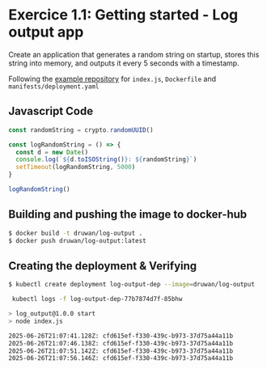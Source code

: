 # Exercice 1.1: Getting started - Log output app

Create an application that generates a random string on startup, stores this string into memory, and outputs it every 5 seconds with a timestamp.

Following the [example repository](https://github.com/kubernetes-hy/material-example/tree/master/app1) for `index.js`, `Dockerfile` and `manifests/deployment.yaml`


## Javascript Code
```javascript
const randomString = crypto.randomUUID()

const logRandomString = () => {
  const d = new Date()
  console.log(`${d.toISOString()}: ${randomString}`)
  setTimeout(logRandomString, 5000)
}

logRandomString()
```


## Building and pushing the image to docker-hub
```zsh
$ docker build -t druwan/log-output .
$ docker push druwan/log-output:latest
```

## Creating the deployment & Verifying

```zsh
$ kubectl create deployment log-output-dep --image=druwan/log-output

 kubectl logs -f log-output-dep-77b7874d7f-85bhw                   

> log_output@1.0.0 start
> node index.js

2025-06-26T21:07:41.128Z: cfd615ef-f330-439c-b973-37d75a44a11b
2025-06-26T21:07:46.138Z: cfd615ef-f330-439c-b973-37d75a44a11b
2025-06-26T21:07:51.142Z: cfd615ef-f330-439c-b973-37d75a44a11b
2025-06-26T21:07:56.146Z: cfd615ef-f330-439c-b973-37d75a44a11b
```


